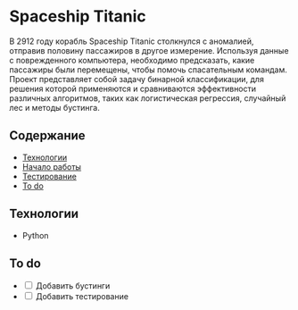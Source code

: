 # Spaceship Titanic

  <p>В 2912 году корабль Spaceship Titanic столкнулся с аномалией, отправив половину пассажиров в другое измерение. Используя данные с поврежденного компьютера, необходимо предсказать, какие пассажиры были перемещены, чтобы помочь спасательным командам. Проект представляет собой задачу бинарной классификации, для решения которой применяются и сравниваются эффективности различных алгоритмов, таких как логистическая регрессия, случайный лес и методы бустинга.</p>

  <h2>Содержание</h2>
  <ul>
    <li><a href="#технологии">Технологии</a></li>
    <li><a href="#начало-работы">Начало работы</a></li>
    <li><a href="#тестирование">Тестирование</a></li>
    <li><a href="#to-do">To do</a></li>
  </ul>

  <h2 id="технологии">Технологии</h2>
  <ul>
    <li>Python</li>
  </ul>

  <h2 id="to-do">To do</h2>
  <ul>
    <li><input type="checkbox"> Добавить бустинги</li>
    <li><input type="checkbox"> Добавить тестирование</li>
  </ul>

</body>
</html>
